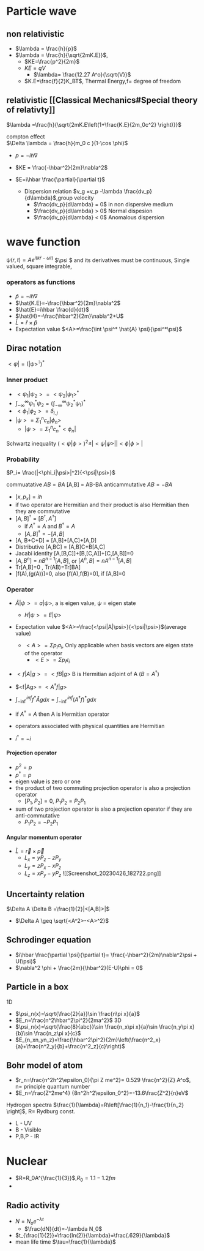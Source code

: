 # Particle wave
## non relativistic
- $\lambda = \frac{h}{p}$
- $\lambda = \frac{h}{\sqrt{2mK.E}}$,
	- $KE=\frac{p^2}{2m}$
	- $KE=qV$
		- $\lambda= \frac{12.27 A^o}{\sqrt{V}}$
	- $K.E=\frac{f}{2}K_BT$, Thermal Energy,f= degree of freedom
## relativistic [[Classical Mechanics#Special theory of relativty]]
$\lambda =\frac{h}{\sqrt{2mK.E\left(1+\frac{K.E}{2m_0c^2} \right)}}$

compton effect  
$\Delta \lambda = \frac{h}{m_0 c }(1-\cos \phi)$
- $p=-i\hbar \nabla$
- $KE = \frac{-\hbar^2}{2m}\nabla^2$
- $E=i\hbar \frac{\partial}{\partial t}$
  
  - Dispersion relation $v_g =v_p -\lambda \frac{dv_p}{d\lambda}$,group velocity
	 -  $\frac{dv_p}{d\lambda} = 0$ in non dispersive medium  
	 -  $\frac{dv_p}{d\lambda} > 0$ Normal dispesion
	   -  $\frac{dv_p}{d\lambda} < 0$ Anomalous dispersion
# wave function
$\psi(r,t) = Ae^{i(k\dot r - \omega t)}$
$\psi $ and its derivatives must be continuous, Single valued, square integrable,   

### operators as functions
- $\hat{p}=-i\hbar \nabla$
- $\hat{K.E}=-\frac{\hbar^2}{2m}\nabla^2$
- $\hat{E}=i\hbar \frac{d}{dt}$
- $\hat{H}=-\frac{\hbar^2}{2m}\nabla^2+U$
- $\hat{L}=\hat{r}\times \hat{p}$
- Expectation value $<A>=\frac{\int \psi^* \hat{A} \psi}{\psi^*\psi}$

## Dirac notation
$<\psi|=(|\psi>^\intercal)^*$
### Inner product
- $<\psi_1|\psi_2> = <\psi_2|\psi_1>^*$
- $\int_{-\infty}^\infty \psi_1^*\psi_2 = (\int_{-\infty}^\infty \psi_2^*\psi_1)^*$
- $<\phi_1|\phi_2> = \delta_{i,j}$
- $|\psi>=\Sigma_1^n c_n|\phi_n>$
	- $|\psi>=\Sigma_1^n c_n^*<\phi_n|$

Schwartz inequality
$(<\psi|\phi>)^2\leq |<\psi|\psi>||<\phi|\phi>|$


### Probability
$P_i= \frac{|<\phi_i|\psi>|^2}{<\psi|\psi>}$


commuatative
 $AB=BA$ [A,B] = AB-BA
anticammutative
 $AB=-BA$

- $[x,p_x]=i\hbar$
- if two operator are Hermitian and their product is also Hermitian then they are commutative
- $[A,B]^\dagger = [B^\dagger,A^\dagger]$
	- if $A^\dagger = A \text{ and } B^\dagger = A$
	- $[A,B]^\dagger = -[A,B]$
- [A, B+C+D] = [A,B]+[A,C]+[A,D]
- Distributive [A,BC] = [A,B]C+B[A,C]
- Jacabi identity [A,[B,C]]+[B,[C,A]]+[C,[A,B]]=0
- $[A,B^n]=nB^{n-1}[A,B]$, or  $[A^n,B]=nA^{n-1}[A,B]$
- Tr[A,B]=0 , Tr(AB)=Tr[BA]
- [f(A),(g(A))]=0, also [f(A),f(B)=0], if [A,B]=0


### Operator
- $\hat{A}|\psi>=a|\psi>$, a is eigen value, $\psi$ = eigen state
	- $H|\psi>=E|\psi>$
- Expectation value $<A>=\frac{<\psi|A|\psi>}{<\psi|\psi>}$(average value)
	- $<A>=\Sigma p_i a_i$, Only applicable when basis vectors are eigen state of the operator 
		- $<E>=\Sigma p_i \epsilon_i$

- $<f|A|g> = <fB|g>$ B is Hermitian adjoint of A  ($B=A^\dagger$)
 - $<f|Ag> = $<A^\dagger f|g>$
 - $\int_{-\inf}^{inf} f^* \hat{A} g dx =\int_{-\inf}^{inf} (A^\dagger f)^* g dx$

- if $A^\dagger = A$ then A is Hermitian operator
- operators associated with physical quantities are Hermitian
 - $i^\dagger = -i$


#### Projection operator
- $p^2 = p$
- $p^\dagger = p$
- eigen value is zero or one
- the product of two commuting projection operator is also a projection operator
	 - $[P_1,P_2]= 0$, $P_1P_2 = P_2P_1$
- sum of two projection operator is also a projection operator if they are anti-commutative
	 - $P_1P_2 = -P_2P_1$
#### Angular momentum operator
- $\hat{L}=\vec{r} \times \vec{p}$
	- $L_x=yP_z-zP_y$
	- $L_y=zP_x-xP_z$
	- $L_z=xP_y-yP_z$
![[Screenshot_20230426_182722.png]]

## Uncertainty relation 

$\Delta A \Delta B =\frac{1}{2}|<[A,B]>|$
- $\Delta A \geq \sqrt{<A^2>-<A>^2}$ 


## Schrodinger equation 
- $i\hbar \frac{\partial \psi}{\partial t}= \frac{-\hbar^2}{2m}\nabla^2\psi + U(\psi)$
- $\nabla^2 \phi + \frac{2m}{\hbar^2}(E-U)\phi = 0$

## Particle in a box
1D
- $\psi_n(x)=\sqrt{\frac{2}{a}}\sin \frac{n\pi x}{a}$
- $E_n=\frac{n^2\hbar^2\pi^2}{2ma^2}$
3D
- $\psi_n(x)=\sqrt{\frac{8}{abc}}\sin \frac{n_x\pi x}{a}\sin \frac{n_y\pi x}{b}\sin \frac{n_z\pi x}{c}$
- $E_{n_xn_yn_z}=\frac{\hbar^2\pi^2}{2m}\left(\frac{n^2_x}{a}+\frac{n^2_y}{b}+\frac{n^2_z}{c}\right)$
## Bohr model of atom
- $r_n=\frac{n^2h^2\epsilon_0}{\pi Z me^2}= 0.529 \frac{n^2}{Z} A^o$, n= principle quantum number
- $E_n=\frac{Z^2me^4} {8n^2h^2\epsilon_0^2}=-13.6\frac{Z^2}{n}eV$

Hydrogen spectra
$\frac{1}{\lambda}=R\left[\frac{1}{n_1}-\frac{1}{n_2} \right]$, R= Rydburg const.
- L - UV
- B - Visible
- P,B,P - IR

# Nuclear
- $R=R_0A^{\frac{1}{3}}$,$R_0=1.1 - 1.2 fm$
- 
## Radio activity
- $N=N_oe^{-\lambda t}$
	- $\frac{dN}{dt}=-\lambda N_0$
- $t_{\frac{1}{2}}=\frac{ln(2)}{\lambda}=\frac{.629}{\lambda}$
- mean life time $\tau=\frac{1}{\lambda}$




